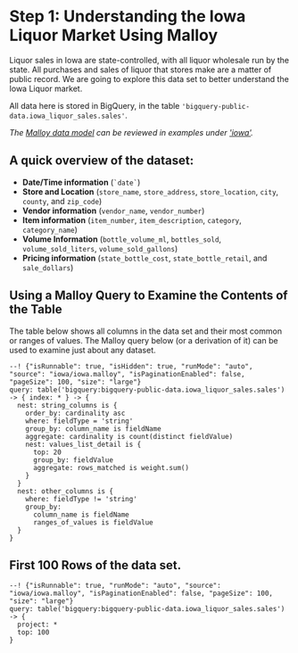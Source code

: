 # Step 1: Understanding the Iowa Liquor Market Using Malloy
Liquor sales in Iowa are state-controlled, with all liquor wholesale run by the state. All purchases and sales of liquor that stores make are a matter of public record. We are going to explore this data set to better understand the Iowa Liquor market.

All data here is stored in BigQuery, in the table `'bigquery-public-data.iowa_liquor_sales.sales'`.

_The [Malloy data model](source.md) can be reviewed in examples under ['iowa'](https://github.com/looker-open-source/malloy/blob/docs-release/samples/iowa/iowa.malloy)._

## A quick overview of the dataset:

* **Date/Time information** (`` `date` ``)
* **Store and Location** (`store_name`, `store_address`, `store_location`, `city`, `county`, and `zip_code`)
* **Vendor information** (`vendor_name`, `vendor_number`)
* **Item information** (`item_number`, `item_description`, `category`, `category_name`)
* **Volume Information** (`bottle_volume_ml`, `bottles_sold`, `volume_sold_liters`, `volume_sold_gallons`)
* **Pricing information** (`state_bottle_cost`, `state_bottle_retail`, and `sale_dollars`)

## Using a Malloy Query to Examine the Contents of the Table

The table below shows all columns in the data set and their most common or ranges of values. The Malloy query below (or a derivation of it) can be used to examine just about any dataset.

```malloy
--! {"isRunnable": true, "isHidden": true, "runMode": "auto", "source": "iowa/iowa.malloy", "isPaginationEnabled": false, "pageSize": 100, "size": "large"}
query: table('bigquery:bigquery-public-data.iowa_liquor_sales.sales') -> { index: * } -> {
  nest: string_columns is {
    order_by: cardinality asc
    where: fieldType = 'string'
    group_by: column_name is fieldName
    aggregate: cardinality is count(distinct fieldValue)
    nest: values_list_detail is {
      top: 20
      group_by: fieldValue
      aggregate: rows_matched is weight.sum()
    }
  }
  nest: other_columns is {
    where: fieldType != 'string'
    group_by:
      column_name is fieldName
      ranges_of_values is fieldValue
  }
}
```

## First 100 Rows of the data set.

```malloy
--! {"isRunnable": true, "runMode": "auto", "source": "iowa/iowa.malloy", "isPaginationEnabled": false, "pageSize": 100, "size": "large"}
query: table('bigquery:bigquery-public-data.iowa_liquor_sales.sales') -> {
  project: *
  top: 100
}
```
